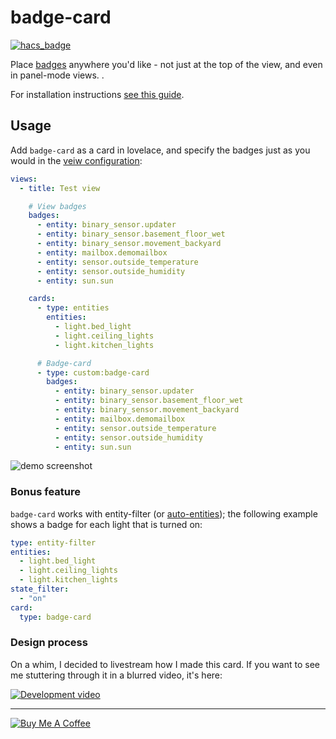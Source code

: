 badge-card
=================

[![hacs_badge](https://img.shields.io/badge/HACS-Default-orange.svg)](https://github.com/custom-components/hacs)

Place [badges](https://www.home-assistant.io/lovelace/dashboards-and-views/#state-label-badge) anywhere you'd like - not just at the top of the view, and even in panel-mode views.
<DESCRIPTION>.

For installation instructions [see this guide](https://github.com/thomasloven/hass-config/wiki/Lovelace-Plugins).

## Usage

Add `badge-card` as a card in lovelace, and specify the badges just as you would in the [veiw configuration](https://www.home-assistant.io/lovelace/dashboards-and-views/#state-label-badge):

```yaml
views:
  - title: Test view

    # View badges
    badges:
      - entity: binary_sensor.updater
      - entity: binary_sensor.basement_floor_wet
      - entity: binary_sensor.movement_backyard
      - entity: mailbox.demomailbox
      - entity: sensor.outside_temperature
      - entity: sensor.outside_humidity
      - entity: sun.sun

    cards:
      - type: entities
        entities:
          - light.bed_light
          - light.ceiling_lights
          - light.kitchen_lights

      # Badge-card
      - type: custom:badge-card
        badges:
          - entity: binary_sensor.updater
          - entity: binary_sensor.basement_floor_wet
          - entity: binary_sensor.movement_backyard
          - entity: mailbox.demomailbox
          - entity: sensor.outside_temperature
          - entity: sensor.outside_humidity
          - entity: sun.sun
```

![demo screenshot](https://user-images.githubusercontent.com/1299821/88083113-f122d400-cb82-11ea-8239-b5e38674ab14.png)


### Bonus feature

`badge-card` works with entity-filter (or [auto-entities](https://github.com/thomasloven/lovelace-auto-entities)); the following example shows a badge for each light that is turned on:

```yaml
type: entity-filter
entities:
  - light.bed_light
  - light.ceiling_lights
  - light.kitchen_lights
state_filter:
  - "on"
card:
  type: badge-card
```

### Design process

On a whim, I decided to livestream how I made this card.
If you want to see me stuttering through it in a blurred video, it's here:


[![Development video](https://img.youtube.com/vi/SwI8zHLP-EU/0.jpg)](https://www.youtube.com/watch?v=SwI8zHLP-EU)


---
<a href="https://www.buymeacoffee.com/uqD6KHCdJ" target="_blank"><img src="https://www.buymeacoffee.com/assets/img/custom_images/white_img.png" alt="Buy Me A Coffee" style="height: auto !important;width: auto !important;" ></a>
